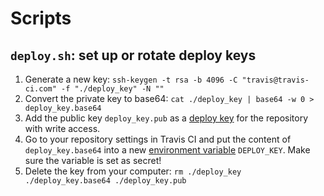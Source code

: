 # Scripts

## `deploy.sh`: set up or rotate deploy keys

1. Generate a new key: `ssh-keygen -t rsa -b 4096 -C "travis@travis-ci.com" -f "./deploy_key" -N ""`
1. Convert the private key to base64: `cat ./deploy_key | base64 -w 0 > deploy_key.base64`
1. Add the public key `deploy_key.pub` as a [deploy key](https://developer.github.com/v3/guides/managing-deploy-keys/#deploy-keys) for the repository with write access.
1. Go to your repository settings in Travis CI and put the content of `deploy_key.base64` into a new [environment variable](https://docs.travis-ci.com/user/environment-variables/#Defining-Variables-in-Repository-Settings) `DEPLOY_KEY`. Make sure the variable is set as secret!
1. Delete the key from your computer: `rm ./deploy_key ./deploy_key.base64 ./deploy_key.pub`
